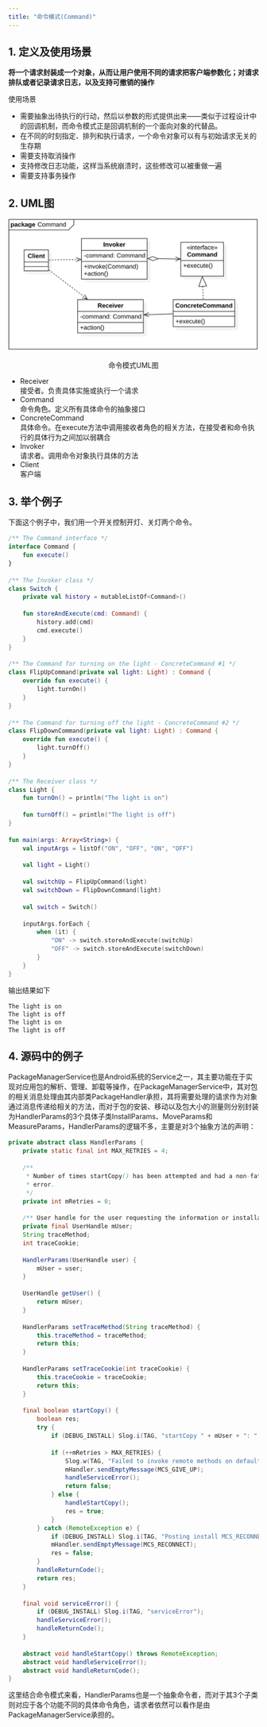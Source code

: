 ```yaml
---
title: "命令模式(Command)"
---
```


## 1. 定义及使用场景

**将一个请求封装成一个对象，从而让用户使用不同的请求把客户端参数化；对请求排队或者记录请求日志，以及支持可撤销的操作**

使用场景  

- 需要抽象出待执行的行动，然后以参数的形式提供出来——类似于过程设计中的回调机制，而命令模式正是回调机制的一个面向对象的代替品。
- 在不同的时刻指定、排列和执行请求，一个命令对象可以有与初始请求无关的生存期
- 需要支持取消操作
- 支持修改日志功能，这样当系统崩溃时，这些修改可以被重做一遍
- 需要支持事务操作

## 2. UML图

![命令模式UML图](/assets/images/design-pattern/command.png)  
<center>命令模式UML图</center>

- Receiver  
  接受者。负责具体实施或执行一个请求
- Command  
  命令角色。定义所有具体命令的抽象接口
- ConcreteCommand  
  具体命令。在execute方法中调用接收者角色的相关方法，在接受者和命令执行的具体行为之间加以弱耦合
- Invoker  
  请求者。调用命令对象执行具体的方法
- Client  
  客户端

## 3. 举个例子
下面这个例子中，我们用一个开关控制开灯、关灯两个命令。

```kotlin
/** The Command interface */
interface Command {
    fun execute()
}

/** The Invoker class */
class Switch {
    private val history = mutableListOf<Command>()

    fun storeAndExecute(cmd: Command) {
        history.add(cmd)
        cmd.execute()
    }
}

/** The Command for turning on the light - ConcreteCommand #1 */
class FlipUpCommand(private val light: Light) : Command {
    override fun execute() {
        light.turnOn()
    }
}

/** The Command for turning off the light - ConcreteCommand #2 */
class FlipDownCommand(private val light: Light) : Command {
    override fun execute() {
        light.turnOff()
    }
}

/** The Receiver class */
class Light {
    fun turnOn() = println("The light is on")

    fun turnOff() = println("The light is off")
}

fun main(args: Array<String>) {
    val inputArgs = listOf("ON", "OFF", "ON", "OFF")

    val light = Light()

    val switchUp = FlipUpCommand(light)
    val switchDown = FlipDownCommand(light)

    val switch = Switch()

    inputArgs.forEach {
        when (it) {
            "ON" -> switch.storeAndExecute(switchUp)
            "OFF" -> switch.storeAndExecute(switchDown)
        }
    }
}
```

输出结果如下
```text
The light is on
The light is off
The light is on
The light is off
```

## 4. 源码中的例子

PackageManagerService也是Android系统的Service之一，其主要功能在于实现对应用包的解析、管理、卸载等操作，在PackageManagerService中，其对包的相关消息处理由其内部类PackageHandler承担，其将需要处理的请求作为对象通过消息传递给相关的方法，而对于包的安装、移动以及包大小的测量则分别封装为HandlerParams的3个具体子类InstallParams、MoveParams和MeasureParams，HandlerParams的逻辑不多，主要是对3个抽象方法的声明：

```java
private abstract class HandlerParams {
    private static final int MAX_RETRIES = 4;

    /**
     * Number of times startCopy() has been attempted and had a non-fatal
     * error.
     */
    private int mRetries = 0;

    /** User handle for the user requesting the information or installation. */
    private final UserHandle mUser;
    String traceMethod;
    int traceCookie;

    HandlerParams(UserHandle user) {
        mUser = user;
    }

    UserHandle getUser() {
        return mUser;
    }

    HandlerParams setTraceMethod(String traceMethod) {
        this.traceMethod = traceMethod;
        return this;
    }

    HandlerParams setTraceCookie(int traceCookie) {
        this.traceCookie = traceCookie;
        return this;
    }

    final boolean startCopy() {
        boolean res;
        try {
            if (DEBUG_INSTALL) Slog.i(TAG, "startCopy " + mUser + ": " + this);

            if (++mRetries > MAX_RETRIES) {
                Slog.w(TAG, "Failed to invoke remote methods on default container service. Giving up");
                mHandler.sendEmptyMessage(MCS_GIVE_UP);
                handleServiceError();
                return false;
            } else {
                handleStartCopy();
                res = true;
            }
        } catch (RemoteException e) {
            if (DEBUG_INSTALL) Slog.i(TAG, "Posting install MCS_RECONNECT");
            mHandler.sendEmptyMessage(MCS_RECONNECT);
            res = false;
        }
        handleReturnCode();
        return res;
    }

    final void serviceError() {
        if (DEBUG_INSTALL) Slog.i(TAG, "serviceError");
        handleServiceError();
        handleReturnCode();
    }

    abstract void handleStartCopy() throws RemoteException;
    abstract void handleServiceError();
    abstract void handleReturnCode();
}
```

这里结合命令模式来看，HandlerParams也是一个抽象命令者，而对于其3个子类则对应于各个功能不同的具体命令角色，请求者依然可以看作是由PackageManagerService承担的。
